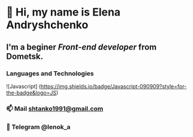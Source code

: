 #  👋 Hi, my name is **Elena Andryshchenko**
## I'm a beginer *Front-end developer* from Dometsk.
### Languages and Technologies
![Javascript] (https://img.shields.io/badge/Javascript-090909?style=for-the-badge&logo=JS)

### 📫  Mail shtanko1991@gmail.com
### 💬 Telegram @lenok_a


<!--
**lenokand/lenokand** is a ✨ _special_ ✨ repository because its `README.md` (this file) appears on your GitHub profile.

Here are some ideas to get you started:

- 🔭 I’m currently working on ...
- 🌱 I’m currently learning ...
- 👯 I’m looking to collaborate on ...
- 🤔 I’m looking for help with ...
- 💬 Ask me about ...
- 📫 How to reach me: ...
- 😄 Pronouns: ...
- ⚡ Fun fact: ...
-->
